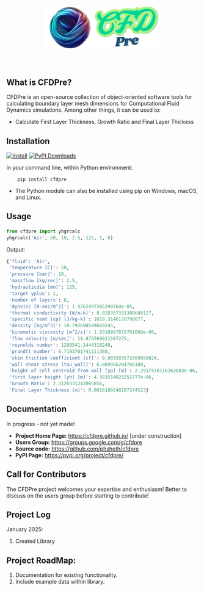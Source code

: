<h1 align="center">
<img src="https://raw.githubusercontent.com/phsheth/cfdpre/refs/heads/main/cfdprelogo.png" width="300">
</h1><br>


What is CFDPre?
----------------------

CFDPre is an open-source collection of object-oriented software tools for
calculating boundary layer mesh dimensions for Computational Fluid Dynamics simulations.
Among other things, it can be used to:

* Calculate First Layer Thickness, Growth Ratio and Final Layer Thickess


Installation
----------------------

[![Install](https://img.shields.io/pypi/v/cfdpre?label=CFDPre)](
https://pypi.org/project/cfdpre/) [![PyPI Downloads](https://img.shields.io/pypi/dm/cfdpre?label=PyPI%20Downloads)](
https://pypistats.org/packages/cfdpre)

In your command line, within Python environment:
```pythom
    pip install cfdpre
```
- The Python module can also be installed using pip on Windows, macOS, and Linux.


Usage
----------------------

```python
from cfdpre import yhgrcalc
yhgrcalc('Air', 50, 10, 2.5, 125, 1, 8)
```

Output:
```python
{'fluid': 'Air',
 'temperature [C]': 50,
 'pressure [bar]': 10,
 'massflow [kg/sec]': 2.5,
 'hydraulicdia [mm]': 125,
 'target yplus': 1,
 'number of layers': 8,
 'dynvisc [N-sec/m^2]': 1.9762497305390764e-05,
 'thermal conductivity [W/m-k]': 0.028357331300649127,
 'specific heat [cp] [J/kg-k]': 1019.3146170790077,
 'density [kg/m^3]': 10.792698589669245,
 'kinematic viscosity [m^2/s]': 1.8310987878701066e-06,
 'flow velocity [m/sec]': 18.875569021507275,
 'reynolds number': 1288541.1444310248,
 'prandtl number': 0.7103701741111368,
 'skin friction coefficient [cf]': 0.003583573389858024,
 'wall shear stress [tau_wall]': 6.889956204766108,
 'height of cell centroid from wall [yp] [m]': 2.2917570116263883e-06,
 'first layer height [yh] [m]': 4.583514023252777e-06,
 'Growth Ratio': 2.3120331242085856,
 'Final Layer Thickness [m]': 0.0016186648187374523}
```

Documentation
----------------------

In progress - not yet made!

- **Project Home Page:** https://cfdpre.github.io/ [under construction]
- **Users Group:** https://groups.google.com/g/cfdpre
- **Source code:** https://github.com/phsheth/cfdpre
- **PyPI Page:** https://pypi.org/project/cfdpre/



Call for Contributors
----------------------

The CFDPre project welcomes your expertise and enthusiasm! Better to discuss on the users group before starting to contribute!


Project Log
----------------------
January 2025:
1. Created Library


Project RoadMap:
----------------------

1. Documentation for existing functionality.
2. Include example data within library.






